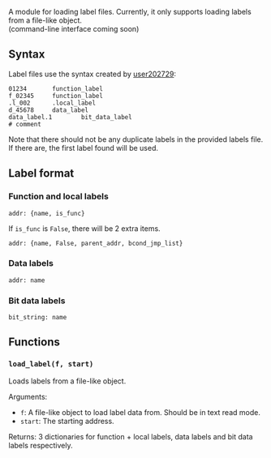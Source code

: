 A module for loading label files. Currently, it only supports loading labels from a file-like object.  
(command-line interface coming soon)

## Syntax
Label files use the syntax created by [user202729](https://github.com/user202729):
```
01234		function_label
f_02345		function_label
.l_002		.local_label
d_45678		data_label
data_label.1		bit_data_label
# comment
```

Note that there should not be any duplicate labels in the provided labels file. If there are, the first label found will be used.

## Label format
### Function and local labels
```
addr: {name, is_func}
```
If `is_func` is `False`, there will be 2 extra items.
```
addr: {name, False, parent_addr, bcond_jmp_list}
```
### Data labels
```
addr: name
```
### Bit data labels
```
bit_string: name
```

## Functions
### `load_label(f, start)`
Loads labels from a file-like object.

Arguments:
- `f`: A file-like object to load label data from. Should be in text read mode.
- `start`: The starting address.

Returns: 3 dictionaries for function + local labels, data labels and bit data labels respectively.
